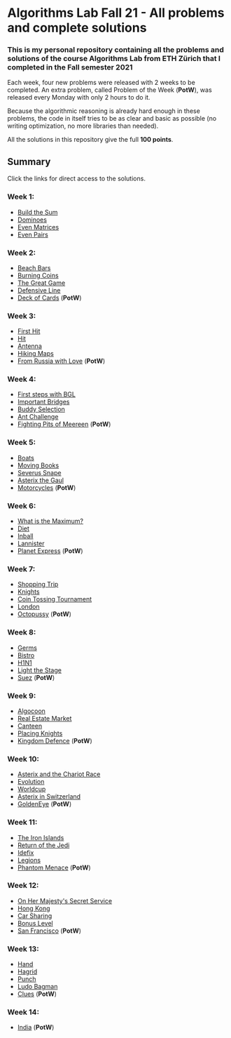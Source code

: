 # Algorithms Lab Fall 21 - All problems and complete solutions

### This is my personal repository containing all the problems and solutions of the course Algorithms Lab from ETH Zürich that I completed in the Fall semester 2021

Each week, four new problems were released with 2 weeks to be completed. An extra problem, called Problem of the Week (**PotW**), was released every Monday with only 2 hours to do it.

Because the algorithmic reasoning is already hard enough in these problems, the code in itself tries to be as clear and basic as possible (no writing optimization, no more libraries than needed).

All the solutions in this repository give the full **100 points**.

## Summary
Click the links for direct access to the solutions.

### Week 1:
- [Build the Sum](./Week%2001/build_the_sum.cpp)
- [Dominoes](./Week%2001/dominoes.cpp)
- [Even Matrices](./Week%2001/even_matrices.cpp)
- [Even Pairs](./Week%2001/even_pairs.cpp)

### Week 2:
- [Beach Bars](./Week%2002/beach_bars.cpp)
- [Burning Coins](./Week%2002/burning_coins.cpp)
- [The Great Game](./Week%2002/the_great_game.cpp)
- [Defensive Line](./Week%2002/defensive_line.cpp)
- [Deck of Cards](./Problems%20of%20the%20week/deck_of_cards.cpp) (**PotW**)

### Week 3:
- [First Hit](./Week%2003/first_hit.cpp)
- [Hit](./Week%2003/hit.cpp)
- [Antenna](./Week%2003/antenna.cpp)
- [Hiking Maps](./Week%2003/hiking_maps.cpp)
- [From Russia with Love](./Problems%20of%20the%20week/from_russia_with_love.cpp) (**PotW**)

### Week 4:
- [First steps with BGL](./Week%2004/first_steps_with_bgl.cpp)
- [Important Bridges](./Week%2004/important_bridges.cpp)
- [Buddy Selection](./Week%2004/buddy_selection.cpp)
- [Ant Challenge](./Week%2004/ant_challenge.cpp)
- [Fighting Pits of Meereen](./Problems%20of%20the%20week/fighting_pits.cpp) (**PotW**)

### Week 5:
- [Boats](./Week%2005/boats.cpp)
- [Moving Books](./Week%2005/moving_books.cpp)
- [Severus Snape](./Week%2005/severus_snape.cpp)
- [Asterix the Gaul](./Week%2005/asterix_the_gaul.cpp)
- [Motorcycles](./Problems%20of%20the%20week/motorcycles.cpp) (**PotW**)

### Week 6:
- [What is the Maximum?](./Week%2006/maximize_it.cpp)
- [Diet](./Week%2006/diet.cpp)
- [Inball](./Week%2006/inball.cpp)
- [Lannister](./Week%2006/lannister.cpp)
- [Planet Express](./Problems%20of%20the%20week/planet_express.cpp) (**PotW**)

### Week 7:
- [Shopping Trip](./Week%2007/shopping_trip.cpp)
- [Knights](./Week%2007/knights.cpp)
- [Coin Tossing Tournament](./Week%2007/coin_tossing.cpp)
- [London](./Week%2007/london.cpp)
- [Octopussy](./Problems%20of%20the%20week/octopussy.cpp) (**PotW**)

### Week 8:
- [Germs](./Week%2008/germs.cpp)
- [Bistro](./Week%2008/bistro.cpp)
- [H1N1](./Week%2008/h1n1.cpp)
- [Light the Stage](./Week%2008/light_the_stage.cpp)
- [Suez](./Problems%20of%20the%20week/suez.cpp) (**PotW**)

### Week 9:
- [Algocoon](./Week%2009/algocoon_group.cpp)
- [Real Estate Market](./Week%2009/real_estate.cpp)
- [Canteen](./Week%2009/canteen.cpp)
- [Placing Knights](./Week%2009/placing_knights.cpp)
- [Kingdom Defence](./Problems%20of%20the%20week/kingdom_defence.cpp) (**PotW**)

### Week 10:
- [Asterix and the Chariot Race](./Week%2010/asterix_and_the_chariot_race.cpp)
- [Evolution](./Week%2010/evolution.cpp)
- [Worldcup](./Week%2010/world_cup.cpp)
- [Asterix in Switzerland](./Week%2010/asterix_in_switzerland.cpp)
- [GoldenEye](./Problems%20of%20the%20week/goldeneye.cpp) (**PotW**)

### Week 11:
- [The Iron Islands](./Week%2011/the_iron_islands.cpp)
- [Return of the Jedi](./Week%2011/return_of_the_jedi.cpp)
- [Idefix](./Week%2011/idefix.cpp)
- [Legions](./Week%2011/asterix_and_the_roman_legions.cpp)
- [Phantom Menace](./Problems%20of%20the%20week/phantom_menace.cpp) (**PotW**)

### Week 12:
- [On Her Majesty's Secret Service](./Week%2012/on_her_majesty_secret_service.cpp)
- [Hong Kong](./Week%2012/hong_kong.cpp)
- [Car Sharing](./Week%2012/car_sharing.cpp)
- [Bonus Level](./Week%2012/bonus_level.cpp)
- [San Francisco](./Problems%20of%20the%20week/san_francisco.cpp) (**PotW**)

### Week 13:
- [Hand](./Week%2013/hand.cpp)
- [Hagrid](./Week%2013/hagrid.cpp)
- [Punch](./Week%2013/punch.cpp)
- [Ludo Bagman](./Week%2013/ludo_bagman.cpp)
- [Clues](./Problems%20of%20the%20week/clues.cpp) (**PotW**)

### Week 14:
- [India](./Problems%20of%20the%20week/india.cpp) (**PotW**)
